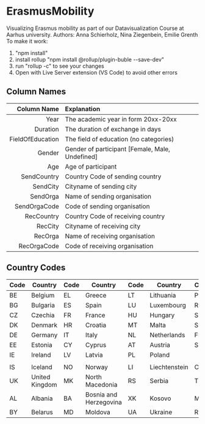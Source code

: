 # ErasmusMobility
Visualizing Erasmus mobility as part of our Datavisualization Course at Aarhus university.
Authors: Anna Schierholz, Nina Ziegenbein, Emilie Grenth
To make it work:
1. "npm install" 
2. install rollup "npm install @rollup/plugin-buble --save-dev"
3. run "rollup -c" to see your changes
4. Open with Live Server extension (VS Code) to avoid other errors

## Column Names
| Column Name | Explanation |
| ---: | :--- |
| Year | The academic year in form 20xx-20xx |
| Duration | The duration of exchange in days |
| FieldOfEducation | The field of education (no categories)|
| Gender | Gender of participant [Female, Male, Undefined] |
| Age | Age of participant |
| SendCountry | Country Code of sending country |
| SendCity | Cityname of sending city |
| SendOrga | Name of sending organisation |
| SendOrgaCode | Code of sending organisation |
| RecCountry | Country Code of receiving country |
| RecCity | Cityname of receiving city |
| RecOrga | Name of receiving organisation |
| RecOrgaCode | Code of receiving organisation |


## Country Codes
|Code|Country|Code|Country|Code|Country|Code|Country
| --- | --- | --- | --- | --- | --- | --- | --- |
| BE | Belgium | EL | Greece | LT | Lithuania | PT | Portugal |
| BG | Bulgaria | ES | Spain | LU | Luxembourg | RO | Romania |
| CZ | Czechia | FR | France | HU | Hungary | SI | Slovenia|
| DK | Denmark | HR | Croatia | MT | Malta | SK | Slovakia |
| DE | Germany | IT | Italy | NL | Netherlands | FI | Finland |
| EE | Estonia | CY | Cyprus | AT | Austria | SE | Sweden |
| IE | Ireland | LV | Latvia | PL | Poland |
|||||||
| IS | Iceland | NO | Norway | LI | Liechtenstein | CH | Switzerland |
| UK | United Kingdom | MK  | North Macedonia | RS | Serbia | TR | Turkey |
| AL | Albania |  BA | Bosnia and Herzegovina | XK | Kosovo | ME | Montenegro |
| BY | Belarus | MD | Moldova | UA | Ukraine | RU | Rumania |